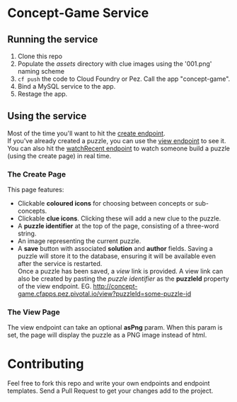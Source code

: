 # Concept-Game Service

## Running the service
1. Clone this repo
1. Populate the *assets* directory with clue images using the '001.png' naming scheme
1. `cf push` the code to Cloud Foundry or Pez. Call the app "concept-game".
1. Bind a MySQL service to the app.
1. Restage the app.

## Using the service
Most of the time you'll want to hit the [create endpoint](http://concept-game.cfapps.pez.pivotal.io/create).  
If you've already created a puzzle, you can use the [view endpoint](http://concept-game.cfapps.pez.pivotal.io/view?puzzleId=ugliest-famous-Porygon) to see it.  
You can also hit the [watchRecent endpoint](http://concept-game.cfapps.pez.pivotal.io/watchRecent) to watch someone build a puzzle (using the create page) in real time.

### The Create Page
This page features:
- Clickable **coloured icons** for choosing between concepts or sub-concepts.
- Clickable **clue icons**. Clicking these will add a new clue to the puzzle.
- A **puzzle identifier** at the top of the page, consisting of a three-word string.
- An image representing the current puzzle.
- A **save** button with associated **solution** and **author** fields. Saving a puzzle will store it to the database, ensuring it will be available even after the service is restarted.  
Once a puzzle has been saved, a *view* link is provided. A view link can also be created by pasting the *puzzle identifier* as the **puzzleId** property of the view endpoint. EG. http://concept-game.cfapps.pez.pivotal.io/view?puzzleId=some-puzzle-id

### The View Page
The view endpoint can take an optional **asPng** param. When this param is set, the page will display the puzzle as a PNG image instead of html.

# Contributing
Feel free to fork this repo and write your own endpoints and endpoint templates. Send a Pull Request to get your changes add to the project.
